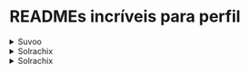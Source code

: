 # READMEs incríveis para perfil

<details>
  <summary>Suvoo</summary>
  <img src="./prints/suvoo.png" alt="suvoo">
</details>

<details>
  <summary>Solrachix</summary>
  <img src="./prints/solrachix.png" alt="solrachix">
</details>

<details>
  <summary>Solrachix</summary>
  <img src="./prints/renan-pereira.PNG" alt="Renan Pereira">
</details>
